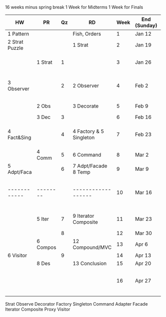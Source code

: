 16 weeks minus spring break 
1 Week for Midterms
1 Week for Finals

| HW             | PR       | Qz  | RD                      | Week | End (Sunday) | Event                              |
| -------------- | -------- | --- | ----------------------- | ---- | ------------ | ---------------------------------- |
| 1 Pattern      |          |     | Fish, Orders            | 1    | Jan 12       |                                    |
| 2 Strat Puzzle |          |     | 1 Strat                 | 2    | Jan 19       |                                    |
|                | 1 Strat  | 1   |                         | 3    | Jan 26       | MLK JR (Jan 20)          [Holiday] |
| 3 Observer     |          | 2   | 2 Observer              | 4    | Feb 2        | Drop (Jan 27) W Grade (Jan 28)     |
|                | 2 Obs    |     | 3 Decorate              | 5    | Feb 9        | Tuition (Feb 5)                    |
|                | 3 Dec    | 3   |                         | 6    | Feb 16       |                                    |
| 4 Fact&Sing    |          | 4   | 4 Factory & 5 Singleton | 7    | Feb 23       | Presidents Day (Feb 17)  [Holiday] |
|                | 4 Comm   | 5   | 6 Command               | 8    | Mar 2        |                                    |
| 5 Adpt/Faca    |          | 6   | 7 Adpt/Facade 8 Temp    | 9    | Mar 9        | MIDTERM                            | 
| ------------   | -------- |     | ------------------      | 10   | Mar 16       | Spring Break (Mar 10-15) [Holiday] |
|                | 5 Iter   | 7   | 9 Iterator Composite    | 11   | Mar 23       | Last to Drop (Mar 17)              |
|                |          | 8   |                         | 12   | Mar 30       |                                    |
|                | 6 Compos |     | 12 Compound/MVC         | 13   | Apr 6        |                                    |
| 6 Visitor      |          | 9   |                         | 14   | Apr 13       |                                    |
|                | 8 Des    |     | 13 Conclusion           | 15   | Apr 20       |                                    |
|                |          |     |                         | 16   | Apr 27       | End (Apr 22) / Final (Apr 24-30)   |
|                |          |     |                         |      |              |                                    |


Strat
Observe
Decorator
Factory
Singleton
Command
Adapter
Facade
Iterator
Composite
Proxy
Visitor